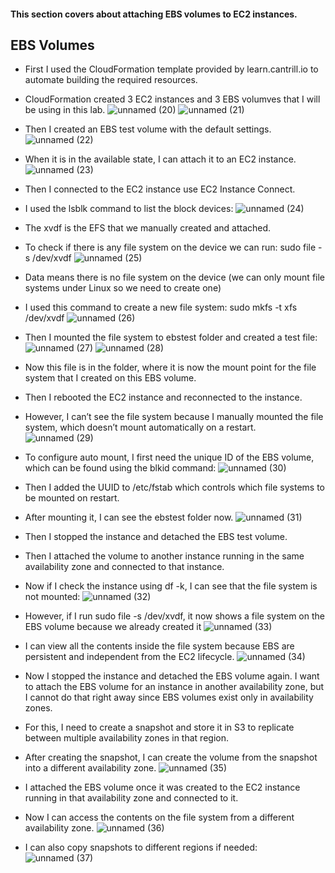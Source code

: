 #### This section covers about attaching EBS volumes to EC2 instances.

## EBS Volumes
* First I used the CloudFormation template provided by learn.cantrill.io to automate building the required resources.
* CloudFormation created 3 EC2 instances and 3 EBS volumves that I will be using in this lab.
![unnamed (20)](https://github.com/yehjuneheo/AWS_HOL/assets/51499085/d1ff920b-115b-40cc-9bfd-a1a20b56275b)
![unnamed (21)](https://github.com/yehjuneheo/AWS_HOL/assets/51499085/77eef767-c07c-40b4-888c-bc569b1ada51)

* Then I created an EBS test volume with the default settings.
![unnamed (22)](https://github.com/yehjuneheo/AWS_HOL/assets/51499085/892e8d8e-aa91-4b8c-84b3-2511b67f5d71)

* When it is in the available state, I can attach it to an EC2 instance.
![unnamed (23)](https://github.com/yehjuneheo/AWS_HOL/assets/51499085/2c5c06a1-9f5b-4200-89a2-64ada00b5da1)

* Then I connected to the EC2 instance use EC2 Instance Connect.
* I used the lsblk command to list the block devices:
![unnamed (24)](https://github.com/yehjuneheo/AWS_HOL/assets/51499085/3d7c1171-7225-4e73-b1b1-226f9a8b6968)
* The xvdf is the EFS that we manually created and attached.

* To check if there is any file system on the device we can run: sudo file -s /dev/xvdf
![unnamed (25)](https://github.com/yehjuneheo/AWS_HOL/assets/51499085/27436cfc-d99a-413e-82d2-bca281dcebdf)
* Data means there is no file system on the device (we can only mount file systems under Linux so we need to create one)
* I used this command to create a new file system: sudo mkfs -t xfs /dev/xvdf
![unnamed (26)](https://github.com/yehjuneheo/AWS_HOL/assets/51499085/53d70cce-c3e6-412e-90bf-223570c951bf)

* Then I mounted the file system to ebstest folder and created a test file:
![unnamed (27)](https://github.com/yehjuneheo/AWS_HOL/assets/51499085/64437d1b-4c15-47f4-8709-548319170403)
![unnamed (28)](https://github.com/yehjuneheo/AWS_HOL/assets/51499085/090cfedd-cfd3-4570-a4d3-078752b98038)

* Now this file is in the folder, where it is now the mount point for the file system that I created on this EBS volume.
* Then I rebooted the EC2 instance and reconnected to the instance.

* However, I can’t see the file system because I manually mounted the file system, which doesn’t mount automatically on a restart.
![unnamed (29)](https://github.com/yehjuneheo/AWS_HOL/assets/51499085/8c1722ce-d734-4e29-ae0f-7eabbf813962)

* To configure auto mount, I first need the unique ID of the EBS volume, which can be found using the blkid command:
![unnamed (30)](https://github.com/yehjuneheo/AWS_HOL/assets/51499085/b4856cee-37eb-4c20-8126-da8fc5960c98)
* Then I added the UUID to /etc/fstab which controls which file systems to be mounted on restart.

* After mounting it, I can see the ebstest folder now.
![unnamed (31)](https://github.com/yehjuneheo/AWS_HOL/assets/51499085/c6e7b238-02cc-4ee6-86ce-e74d65048de6)

* Then I stopped the instance and detached the EBS test volume.
* Then I attached the volume to another instance running in the same availability zone and connected to that instance.
* Now if I check the instance using df -k, I can see that the file system is not mounted:
![unnamed (32)](https://github.com/yehjuneheo/AWS_HOL/assets/51499085/363d9a07-0404-4dc9-9731-4d2ed15c3de4)

* However, if I run sudo file -s /dev/xvdf, it now shows a file system on the EBS volume because we already created it
![unnamed (33)](https://github.com/yehjuneheo/AWS_HOL/assets/51499085/51e5a6c8-ce94-4468-bb0e-40b217cb137f)

* I can view all the contents inside the file system because EBS are persistent and independent from the EC2 lifecycle.
![unnamed (34)](https://github.com/yehjuneheo/AWS_HOL/assets/51499085/a62f0852-a9e1-4d1b-811b-4a71e88f8c65)

* Now I stopped the instance and detached the EBS volume again. I want to attach the EBS volume for an instance in another availability zone, but I cannot do that right away since EBS volumes exist only in availability zones.
* For this, I need to create a snapshot and store it in S3 to replicate between multiple availability zones in that region.

* After creating the snapshot, I can create the volume from the snapshot into a different availability zone.
![unnamed (35)](https://github.com/yehjuneheo/AWS_HOL/assets/51499085/e8653477-e626-4216-bb18-f32b1f3ce6a1)

* I attached the EBS volume once it was created to the EC2 instance running in that availability zone and connected to it.
* Now I can access the contents on the file system from a different availability zone.
![unnamed (36)](https://github.com/yehjuneheo/AWS_HOL/assets/51499085/777e2567-f1cc-4563-8816-0859f8b802c2)

* I can also copy snapshots to different regions if needed:
![unnamed (37)](https://github.com/yehjuneheo/AWS_HOL/assets/51499085/d5b6203e-ee50-4c33-85a6-91dbf896e3c3)
